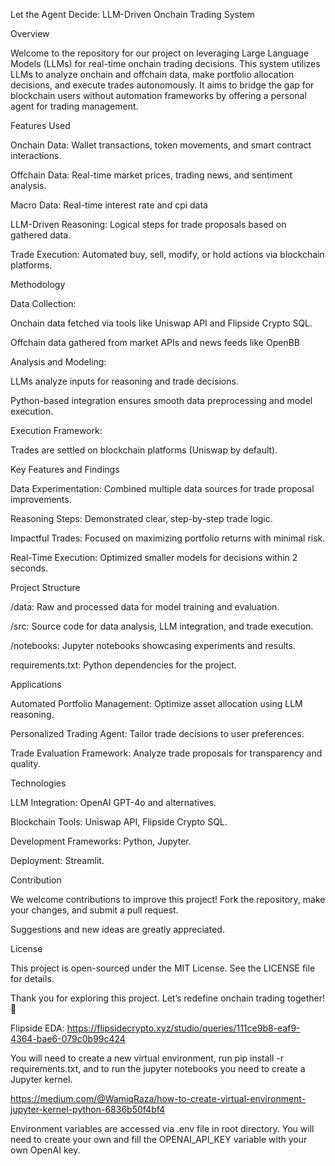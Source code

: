 Let the Agent Decide: LLM-Driven Onchain Trading System


Overview


Welcome to the repository for our project on leveraging Large Language Models (LLMs) for real-time onchain trading decisions. This system utilizes LLMs to analyze onchain and offchain data, make portfolio allocation decisions, and execute trades autonomously. It aims to bridge the gap for blockchain users without automation frameworks by offering a personal agent for trading management.


Features Used

Onchain Data: Wallet transactions, token movements, and smart contract interactions.

Offchain Data: Real-time market prices, trading news, and sentiment analysis.

Macro Data: Real-time interest rate and cpi data

LLM-Driven Reasoning: Logical steps for trade proposals based on gathered data.

Trade Execution: Automated buy, sell, modify, or hold actions via blockchain platforms.


Methodology


Data Collection:


Onchain data fetched via tools like Uniswap API and Flipside Crypto SQL.

Offchain data gathered from market APIs and news feeds like OpenBB


Analysis and Modeling:


LLMs analyze inputs for reasoning and trade decisions.

Python-based integration ensures smooth data preprocessing and model execution.


Execution Framework:


Trades are settled on blockchain platforms (Uniswap by default).


Key Features and Findings


Data Experimentation: Combined multiple data sources for trade proposal improvements.

Reasoning Steps: Demonstrated clear, step-by-step trade logic.

Impactful Trades: Focused on maximizing portfolio returns with minimal risk.

Real-Time Execution: Optimized smaller models for decisions within 2 seconds.


Project Structure


/data: Raw and processed data for model training and evaluation.

/src: Source code for data analysis, LLM integration, and trade execution.

/notebooks: Jupyter notebooks showcasing experiments and results.

requirements.txt: Python dependencies for the project.


Applications


Automated Portfolio Management: Optimize asset allocation using LLM reasoning.

Personalized Trading Agent: Tailor trade decisions to user preferences.

Trade Evaluation Framework: Analyze trade proposals for transparency and quality.


Technologies


LLM Integration: OpenAI GPT-4o and alternatives.

Blockchain Tools: Uniswap API, Flipside Crypto SQL.

Development Frameworks: Python, Jupyter.

Deployment: Streamlit.


Contribution


We welcome contributions to improve this project! Fork the repository, make your changes, and submit a pull request. 

Suggestions and new ideas are greatly appreciated.


License

This project is open-sourced under the MIT License. See the LICENSE file for details.


Thank you for exploring this project. Let’s redefine onchain trading together! 🚀



Flipside EDA: https://flipsidecrypto.xyz/studio/queries/111ce9b8-eaf9-4364-bae6-079c0b99c424

You will need to create a new virtual environment, run pip install -r requirements.txt, and to run the jupyter notebooks you need to create a Jupyter kernel.

https://medium.com/@WamiqRaza/how-to-create-virtual-environment-jupyter-kernel-python-6836b50f4bf4

Environment variables are accessed via .env file in root directory. You will need to create your own and fill the OPENAI_API_KEY variable with your own OpenAI key.
